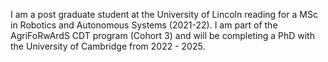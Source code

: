 I am a post graduate student at the University of Lincoln reading for a MSc in Robotics and Autonomous Systems (2021-22). I am part of the AgriFoRwArdS CDT program (Cohort 3) and will be completing a PhD with the University of Cambridge from 2022 - 2025.

<!--
**garry-clawson/garry-clawson** is a ✨ _special_ ✨ repository because its `README.md` (this file) appears on your GitHub profile.

Here are some ideas to get you started:

- 🔭 I’m currently working on ...
- 🌱 I’m currently learning ...
- 👯 I’m looking to collaborate on ...
- 🤔 I’m looking for help with ...
- 💬 Ask me about ...
- 📫 How to reach me: ...
- 😄 Pronouns: ...
- ⚡ Fun fact: ...
-->
